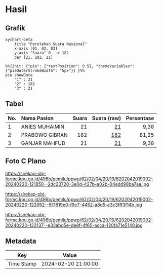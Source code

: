 # Hasil

## Grafik

```mermaid
xychart-beta
    title "Perolehan Suara Nasional"
    x-axis [01, 02, 03]
    y-axis "Suara" 0 --> 182
    bar [21, 182, 21]
```

```mermaid
%%{init: {"pie": {"textPosition": 0.5}, "themeVariables": {"pieOuterStrokeWidth": "5px"}} }%%
pie showData
    "1" : 21
    "2" : 182
    "3" : 21
```

## Tabel

| No. | Nama Paslon    | Suara | Suara (raw) | Persentase |
|:--- |:-------------- | -----:| -----------:| ----------:|
| 1   | ANIES MUHAIMIN | 21    | [21][p-1]   | 9,38       |
| 2   | PRABOWO GIBRAN | 182   | [182][p-2]  | 81,25      |
| 3   | GANJAR MAHFUD  | 21    | [21][p-3]   | 9,38       |


[p-1]: https://github.com/gigit-pemilu/pemilu-2024/blob/main/pilpres/hitung-suara/sub/62-kalimantan-tengah/sub/02-kotawaringin-timur/sub/04-parenggean/sub/2019-bajarau/sub/002-tps/sub/paslon-1.txt
[p-2]: https://github.com/gigit-pemilu/pemilu-2024/blob/main/pilpres/hitung-suara/sub/62-kalimantan-tengah/sub/02-kotawaringin-timur/sub/04-parenggean/sub/2019-bajarau/sub/002-tps/sub/paslon-2.txt
[p-3]: https://github.com/gigit-pemilu/pemilu-2024/blob/main/pilpres/hitung-suara/sub/62-kalimantan-tengah/sub/02-kotawaringin-timur/sub/04-parenggean/sub/2019-bajarau/sub/002-tps/sub/paslon-3.txt

## Foto C Plano

https://sirekap-obj-formc.kpu.go.id/496b/pemilu/ppwp/62/02/04/20/19/6202042019002-20240220-121850--2dc23720-3e0d-427b-a02b-04edd98ba7aa.jpg

https://sirekap-obj-formc.kpu.go.id/496b/pemilu/ppwp/62/02/04/20/19/6202042019002-20240220-122052--5f7819e0-f9c7-4452-a8d5-e3c3fff3f14b.jpg

https://sirekap-obj-formc.kpu.go.id/496b/pemilu/ppwp/62/02/04/20/19/6202042019002-20240220-122137--e33abd5e-de8f-4f65-acca-120fa71e5140.jpg


## Metadata

| Key        | Value               |
| ---------- | ------------------- |
| Time Stamp | 2024-02-20 21:00:00 |



